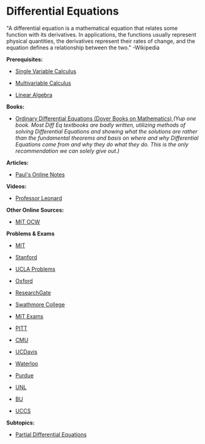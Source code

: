 # Differential Equations

"A differential equation is a mathematical equation that relates some function with its derivatives. In applications, the functions usually represent physical quantities, the derivatives represent their rates of change, and the equation defines a relationship between the two." -Wikipedia

**Prerequisites:**

* [Single Variable Calculus](/Math/SingleVariableCalculus.md)

* [Multivariable Calculus](/Math/MultivariableCalculus.md)

* [Linear Algebra](/Math/LinearAlgebra.md)

**Books:**

* [Ordinary Differential Equations (Dover Books on Mathematics) ](https://www.amazon.com/Ordinary-Differential-Equations-Dover-Mathematics/dp/0486649407) *(Yup one book. Most Diff Eq textbooks are badly written, utilizing methods of solving Differential Equations and showing what the solutions are rather than the fundamental theorems and basis on where and why Differential Equations come from and why they do what they do. This is the only recommendation we can solely give out.)*

**Articles:**

* [Paul's Online Notes](http://tutorial.math.lamar.edu/Classes/DE/DE.aspx)

**Videos:**

* [Professor Leonard](https://www.youtube.com/watch?v=xf-3ATzFyKA&list=PLDesaqWTN6ESPaHy2QUKVaXNZuQNxkYQ_)

**Other Online Sources:**

* [MIT OCW](https://ocw.mit.edu/courses/mathematics/18-03-differential-equations-spring-2010/)

**Problems & Exams**

* [MIT](https://ocw.mit.edu/courses/mathematics/18-03-differential-equations-spring-2010/assignments/)

* [Stanford](https://math.stanford.edu/~vakil/034/index.html)

* [UCLA Problems](https://www.math.ucla.edu/~yanovsky/handbooks/PDEs.pdf)

* [Oxford](https://users.physics.ox.ac.uk/~lvovsky/yr1maths/MT/MT%207-vac%20ODE%20PS1-3%20new.pdf)

* [ResearchGate](https://www.researchgate.net/publication/332863667_PROBLEM_SET_SOLUTIONS_DIFFERENTIAL_EQUATION)

* [Swathmore College](http://www.swarthmore.edu/NatSci/wstromq1/diffeq/index.html)

* [MIT Exams](https://ocw.mit.edu/courses/mathematics/18-03-differential-equations-spring-2010/exams/)

* [PITT](http://www.math.pitt.edu/~evt3/0290/)

* [CMU](http://www.math.cmu.edu/~gheorghi/prac_sol.pdf)

* [UCDavis](https://www.math.ucdavis.edu/files/4713/7529/4837/22B-SQ08.pdf)

* [Waterloo](http://www.mhtl.uwaterloo.ca/courses/me203/exams/exam.html)

* [Purdue](https://www.math.purdue.edu/~stindel/teaching/ma266/ma266.html)

* [UNL](https://www.math.unl.edu/~mbrittenham2/classwk/221f09/exam.html)

* [BU](http://math.bu.edu/people/bob/MA226/sample-exams.html)

* [UCCS](https://www.uccs.edu/Documents/rcascava/Math3400SampleFinalExamSol.pdf)

**Subtopics:**

* [Partial Differential Equations](https://github.com/BibliographiesProject/Bibliographies/blob/master/Math/PartialDifferentialEquations.md)
